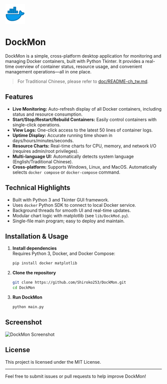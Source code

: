 <p align="left">
  <img src="imgs/docker_icon.png" alt="Docker Icon" width="64" height="64">
</p>

# DockMon

DockMon is a simple, cross-platform desktop application for monitoring and managing Docker containers, built with Python Tkinter. It provides a real-time overview of container status, resource usage, and convenient management operations—all in one place.

> For Traditional Chinese, please refer to [doc/README-ch_tw.md](doc/README-ch_tw.md).

## Features

- **Live Monitoring:** Auto-refresh display of all Docker containers, including status and resource consumption.
- **Start/Stop/Restart/Rebuild Containers:** Easily control containers with single-click operations.
- **View Logs:** One-click access to the latest 50 lines of container logs.
- **Uptime Display:** Accurate running time shown in days/hours/minutes/seconds.
- **Resource Charts:** Real-time charts for CPU, memory, and network I/O (requires admin/root privileges).
- **Multi-language UI:** Automatically detects system language (English/Traditional Chinese).
- **Cross-platform:** Supports Windows, Linux, and MacOS. Automatically selects `docker compose` or `docker-compose` command.

## Technical Highlights

- Built with Python 3 and Tkinter GUI framework.
- Uses `docker` Python SDK to connect to local Docker service.
- Background threads for smooth UI and real-time updates.
- Modular chart logic with matplotlib (see `lib/DockMod.py`).
- Single-file main program; easy to deploy and maintain.

## Installation & Usage

1. **Install dependencies**  
   Requires Python 3, Docker, and Docker Compose:
   ```bash
   pip install docker matplotlib
   ```

2. **Clone the repository**
   ```bash
   git clone https://github.com/Shiroko253/DockMon.git
   cd DockMon
   ```

3. **Run DockMon**
   ```bash
   python main.py
   ```

## Screenshot

![DockMon Screenshot](imgs/screenshot.png)

## License

This project is licensed under the MIT License.

---

Feel free to submit issues or pull requests to help improve DockMon!
